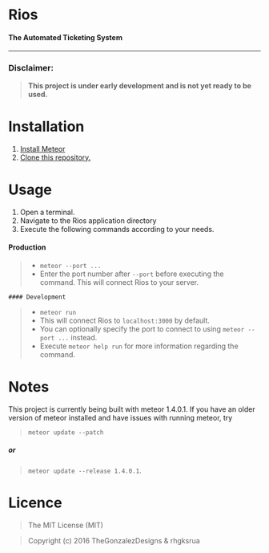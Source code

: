 # Rios
#### The Automated Ticketing System
***

### Disclaimer:
>  **This project is under early development and is not yet ready to be used.**

# Installation
1. [Install Meteor](https://www.meteor.com/install)
2. [Clone this repository.](https://github.com/TheGonzalezDesigns/Rios)

# Usage
1. Open a terminal.
2. Navigate to the Rios application directory
3. Execute the following commands according to your needs.
#### Production
>	* `meteor --port ...`
>	* Enter the port number after `--port` before executing the command.
This will connect Rios to your server.

	#### Development
>	* `meteor run`
>	* This will connect Rios to `localhost:3000` by default.
>	* You can optionally specify the port to connect to using `meteor --port ...` instead.
>	* Execute `meteor help run` for more information regarding the command.

# Notes
This project is currently being built with meteor 1.4.0.1. If you have an older version of meteor installed and have issues with running meteor, try
> `meteor update --patch`
##### or
> `meteor update --release 1.4.0.1`.

# Licence
> The MIT License (MIT)

> Copyright (c) 2016 TheGonzalezDesigns & rhgksrua

